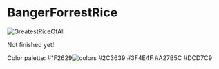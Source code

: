# BangerForrestRice

![GreatestRiceOfAll](https://user-images.githubusercontent.com/53196457/178160733-1c7320fb-2353-4425-8ee6-c257be71f508.png)

Not finished yet!

Color palette:
#1F2629![colors](https://user-images.githubusercontent.com/53196457/178160869-b2e4e006-74ae-4f82-ae7f-18e18614ffc7.png)
#2C3639
#3F4E4F
#A27B5C
#DCD7C9
